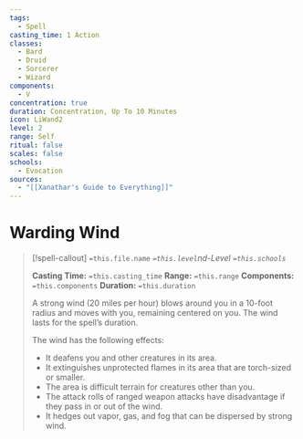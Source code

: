```yaml
---
tags:
  - Spell
casting_time: 1 Action
classes:
  - Bard
  - Druid
  - Sorcerer
  - Wizard
components:
  - V
concentration: true
duration: Concentration, Up To 10 Minutes
icon: LiWand2
level: 2
range: Self
ritual: false
scales: false
schools:
  - Evocation
sources:
  - "[[Xanathar's Guide to Everything]]"
---
```


# Warding Wind

>[!spell-callout] `=this.file.name`
>*`=this.level`nd-Level `=this.schools`*
>
>**Casting Time:** `=this.casting_time`
>**Range:** `=this.range`
>**Components:** `=this.components`
>**Duration:** `=this.duration`
>
>A strong wind (20 miles per hour) blows around you in a 10-foot radius and moves with you, remaining centered on you. The wind lasts for the spell’s duration.
>
>The wind has the following effects:
>
>* It deafens you and other creatures in its area.
>* It extinguishes unprotected flames in its area that are torch-sized or smaller.
>* The area is difficult terrain for creatures other than you.
>* The attack rolls of ranged weapon attacks have disadvantage if they pass in or out of the wind.
>* It hedges out vapor, gas, and fog that can be dispersed by strong wind.
>
>
